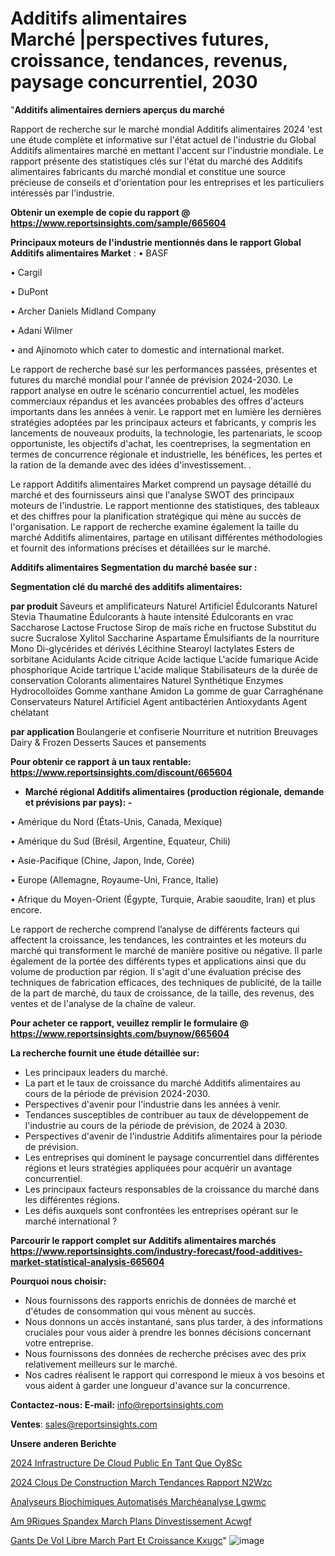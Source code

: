 # Additifs alimentaires Marché |perspectives futures, croissance, tendances, revenus, paysage concurrentiel, 2030

"<strong>Additifs alimentaires derniers aperçus du marché</strong>

Rapport de recherche sur le marché mondial Additifs alimentaires 2024 'est une étude complète et informative sur l'état actuel de l'industrie du Global Additifs alimentaires marché en mettant l'accent sur l'industrie mondiale. Le rapport présente des statistiques clés sur l'état du marché des Additifs alimentaires fabricants du marché mondial et constitue une source précieuse de conseils et d'orientation pour les entreprises et les particuliers intéressés par l'industrie.

<strong>Obtenir un exemple de copie du rapport @ <a href=https://www.reportsinsights.com/sample/665604>https://www.reportsinsights.com/sample/665604</a></strong>

<strong>Principaux moteurs de l'industrie mentionnés dans le rapport Global Additifs alimentaires Market</strong> :
• BASF

• Cargil

• DuPont

• Archer Daniels Midland Company

• Adani Wilmer

• and Ajinomoto which cater to domestic and international market.

Le rapport de recherche basé sur les performances passées, présentes et futures du marché mondial pour l'année de prévision 2024-2030. Le rapport analyse en outre le scénario concurrentiel actuel, les modèles commerciaux répandus et les avancées probables des offres d'acteurs importants dans les années à venir. Le rapport met en lumière les dernières stratégies adoptées par les principaux acteurs et fabricants, y compris les lancements de nouveaux produits, la technologie, les partenariats, le scoop opportuniste, les objectifs d'achat, les coentreprises, la segmentation en termes de concurrence régionale et industrielle, les bénéfices, les pertes et la ration de la demande avec des idées d'investissement. .

Le rapport Additifs alimentaires Market comprend un paysage détaillé du marché et des fournisseurs ainsi que l'analyse SWOT des principaux moteurs de l'industrie. Le rapport mentionne des statistiques, des tableaux et des chiffres pour la planification stratégique qui mène au succès de l'organisation. Le rapport de recherche examine également la taille du marché Additifs alimentaires, partage en utilisant différentes méthodologies et fournit des informations précises et détaillées sur le marché.

<strong>Additifs alimentaires Segmentation du marché basée sur :</strong>

<strong> Segmentation clé du marché des additifs alimentaires: </strong>

<strong> par produit </strong>
Saveurs et amplificateurs
Naturel
Artificiel
Édulcorants
Naturel
Stevia
Thaumatine
Édulcorants à haute intensité
Édulcorants en vrac
Saccharose
Lactose
Fructose
Sirop de maïs riche en fructose
Substitut du sucre
Sucralose
Xylitol
Saccharine
Aspartame
Émulsifiants de la nourriture
Mono
Di-glycérides et dérivés
Lécithine
Stearoyl lactylates
Esters de sorbitane
Acidulants
Acide citrique
Acide lactique
L'acide fumarique
Acide phosphorique
Acide tartrique
L'acide malique
Stabilisateurs de la durée de conservation
Colorants alimentaires
Naturel
Synthétique
Enzymes
Hydrocolloïdes
Gomme xanthane
Amidon
La gomme de guar
Carraghénane
Conservateurs
Naturel
Artificiel
Agent antibactérien
Antioxydants
Agent chélatant

<strong> par application </strong>
Boulangerie et confiserie
Nourriture et nutrition
Breuvages
Dairy & Frozen Desserts
Sauces et pansements

<strong>Pour obtenir ce rapport à un taux rentable: <a href=https://www.reportsinsights.com/discount/665604>https://www.reportsinsights.com/discount/665604</a></strong>
<ul>
  <li><strong>Marché régional Additifs alimentaires (production régionale, demande et prévisions par pays): -</strong></li>
</ul>
• Amérique du Nord (États-Unis, Canada, Mexique)

• Amérique du Sud (Brésil, Argentine, Equateur, Chili)

• Asie-Pacifique (Chine, Japon, Inde, Corée)

• Europe (Allemagne, Royaume-Uni, France, Italie)

• Afrique du Moyen-Orient (Égypte, Turquie, Arabie saoudite, Iran) et plus encore.

Le rapport de recherche comprend l’analyse de différents facteurs qui affectent la croissance, les tendances, les contraintes et les moteurs du marché qui transforment le marché de manière positive ou négative. Il parle également de la portée des différents types et applications ainsi que du volume de production par région. Il s'agit d'une évaluation précise des techniques de fabrication efficaces, des techniques de publicité, de la taille de la part de marché, du taux de croissance, de la taille, des revenus, des ventes et de l'analyse de la chaîne de valeur.

<strong>Pour acheter ce rapport, veuillez remplir le formulaire @   <a href=https://www.reportsinsights.com/buynow/665604>https://www.reportsinsights.com/buynow/665604</a></strong>

<strong>La recherche fournit une étude détaillée sur:</strong>
<ul>
  <li>Les principaux leaders du marché.</li>
  <li>La part et le taux de croissance du marché Additifs alimentaires au cours de la période de prévision 2024-2030.</li>
  <li>Perspectives d'avenir pour l'industrie dans les années à venir.</li>
  <li>Tendances susceptibles de contribuer au taux de développement de l'industrie au cours de la période de prévision, de 2024 à 2030.</li>
  <li>Perspectives d'avenir de l'industrie Additifs alimentaires pour la période de prévision.</li>
  <li>Les entreprises qui dominent le paysage concurrentiel dans différentes régions et leurs stratégies appliquées pour acquérir un avantage concurrentiel.</li>
  <li>Les principaux facteurs responsables de la croissance du marché dans les différentes régions.</li>
  <li>Les défis auxquels sont confrontées les entreprises opérant sur le marché international ?</li>
</ul>

<strong>Parcourir le rapport complet sur Additifs alimentaires marchés <a href=https://www.reportsinsights.com/industry-forecast/food-additives-market-statistical-analysis-665604>https://www.reportsinsights.com/industry-forecast/food-additives-market-statistical-analysis-665604</a></strong>

<strong>Pourquoi nous choisir:</strong>
<ul>
  <li>Nous fournissons des rapports enrichis de données de marché et d'études de consommation qui vous mènent au succès.</li>
  <li>Nous donnons un accès instantané, sans plus tarder, à des informations cruciales pour vous aider à prendre les bonnes décisions concernant votre entreprise.</li>
  <li>Nous fournissons des données de recherche précises avec des prix relativement meilleurs sur le marché.</li>
  <li>Nos cadres réalisent le rapport qui correspond le mieux à vos besoins et vous aident à garder une longueur d'avance sur la concurrence.</li>
</ul>
<strong>Contactez-nous:
</strong><strong>E-mail:</strong> <a href=mailto:info@reportsinsights.com>info@reportsinsights.com</a>

<strong>Ventes</strong>: <a href=mailto:sales@reportsinsights.com>sales@reportsinsights.com</a>

<strong>Unsere anderen Berichte</strong>

<a href=https://www.linkedin.com/pulse/2024-infrastructure-de-cloud-public-en-tant-que-oy8sc/>2024 Infrastructure De Cloud Public En Tant Que Oy8Sc</a>

<a href=https://www.linkedin.com/pulse/2024-clous-de-construction-march%C3%A9-tendances-rapport-n2wzc/>2024 Clous De Construction March Tendances Rapport N2Wzc</a>

<a href=https://www.linkedin.com/pulse/analyseurs-biochimiques-automatisés-marchéanalyse-lgwmc/>Analyseurs Biochimiques Automatisés Marchéanalyse Lgwmc</a>

<a href=https://www.linkedin.com/pulse/am%C3%A9riques-spandex-march%C3%A9-plans-dinvestissement-acwgf/>Am 9Riques Spandex March Plans Dinvestissement Acwgf</a>

<a href=https://www.linkedin.com/pulse/gants-de-vol-libre-march%C3%A9-part-et-croissance-kxugc/>Gants De Vol Libre March Part Et Croissance Kxugc</a>"
![image](https://github.com/daminid12/RImarketdynamics/assets/158430485/784d9223-5d95-481a-a70e-3c193ba318be)
